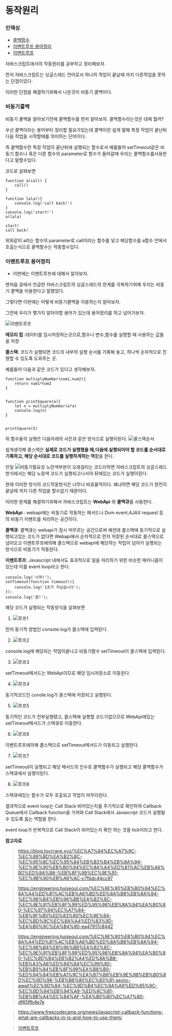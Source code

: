 # 동작원리

### 인덱싱

- [콜백함수](#비동기콜백)
- [이벤트루프 용어정리](#용어정리)
- [이벤트루프](#이벤트루프-용어정리)

자바스크립트에서의 작동원리를 공부하고 정리해보자.

먼저 자바스크립트는 싱글스레드 언어로서 하나의 작업이 끝날때 까지 다른작업을 못하는 단점이있다.

이러한 단점을 해결하기위해서 나온것이 비동기 콜백이다.

### 비동기콜백

비동기 콜백을 알아보기전에 콜백함수를 먼저 알아보자.
콜백함수라는것은 대체 뭘까?

우선 콜백이라는 용어부터 정리할 필요가있는데 콜백이란 쉽게 말해 특정 작업이 끝난뒤 다음 작업을 시작할때를 의미하는 단어이다.

즉 콜백함수란 특정 작업이 끝난뒤에 실행되는 함수로서 예를들어 setTimeout같은 비동기 함수나 혹은 다른 함수의 parameter로 함수가 들어갈때 우리는 콜백함수를사용한다고 말할수있다.

코드로 살펴보면

```
function a(call) {
    call()
}

function lala(){
    console.log('call back!')
}
console.log('start!')
a(lala)

start!
call back!
```

위와같이 a라는 함수의 parameter로 call이라는 함수를 넣고 해당함수를 a함수 안에서 호출는식으로 콜백함수는 작동할수있다.

### 이벤트루프 용어정리

- 이번에는 이벤트루프에 대해서 알아보자.

맨처음 글에서 언급한 자바스크립트의 싱글스레드의 한계를 극복하기위해 우리는 비동기 콜백을 이용한다고 말했었다.

그렇다면 이번에는 어떻게 비동기콜백을 이용하는지 알아보자.

그전에 우리가 몇가지 알아야할 용어가 있는데 용어정리를 하고 넘어가보자.

![이벤트루프](https://miro.medium.com/max/1400/1*FA9NGxNB6-v1oI2qGEtlRQ.png)

**메모리 힙** :데이터를 임시저장하는곳으로,함수나 변수,함수를 실행할 때 사용하는 값들을 저장

**콜스택**: 코드가 실행되면 코드의 내부의 실행 순서를 기록해 놓고, 하나씩 순차적으로 진행할 수 있도록 도와주는 곳.

예를들어 다음과 같은 코드가 있다고 생각해보자.

```
function multiplyNumber(num1,num2){
    return num1*num2
}


function printSquare(a){
    let n = multiplyNumber(a*a)
    console.log(n)
}


printSquare(5)
```

위 함수들의 실행은 다음아래의 사진과 같은 방식으로 실행이된다.
![콜스택순서](https://miro.medium.com/max/1400/1*zq_O7QKlL9ZYbvJRB-aEVw.png)

쉽게생각해 콜스택은 **실제로 코드가 실행했을 때,다음에 실행되어야 할 코드를 순서대로 기록하고, 해당 순서대로 코드를 실행하게하는 역**활을 한다.

만일
![비동기필요성](https://miro.medium.com/max/1400/1*a_ySUHa6i12aj1RzvNVFyg.png)
노란색부분이 오래걸리는 코드라하면 자바스크립트의 싱글스레드 방식에서는 해당 노랑색 코드가 실행되고나서야 뒤에있는 코드가 실행이된다.

현재 이러한 방식의 코드작동방식은 너무나 비효율적이다.
왜냐하면 해당 코드가 완전히 끝날때 까지 다른 작업을 할수없기 때문이다.

이러한 문제를 해결하기위해서 자바스크립트는 **WebApi** 와 **콜백큐**를 사용한다.

**WebApi** : webapi에는 비동기로 작동하는 메서드나 Dom event,AJAX request
등의 비동기 이벤트를 처리하는 공간이다.

**콜백큐**: 콜백큐는 webapi가 잠시 머무르는 공간으로써 예컨데 콜스택에 동기적으로 실행되고있는 코드가 없다면 Webapi에서 순차적으로 먼저 저장된 순서대로 콜스택으로 넘어오고 이벤트루프에의해 콜스택으로 webapi에 해당하는 작업이 넘어가 실행되는 방식으로 비동기가 작동된다.

**이벤트루프**: Javascript 내에서도 효과적으로 일을 처리하기 위한 비슷한 매커니즘이 있는데 이를 event loop라고 한다.

```
console.log('시작!');
setTimeout(function timeout(){
	console.log('1초가 지났습니다');
});
console.log('끝!');
```

해당 코드가 실행되는 작동방식을 살펴보면

1. ![루프1](https://miro.medium.com/max/1400/1*mvt8iXt8jGC0lpsEmutV5g.png)

먼저 동기적 방법인 console.log가 콜스택에 입력된다.

2. ![루프2](https://miro.medium.com/max/1400/1*589dr2Geb5F5GUaZHjBjbA.png)

console.log에 해당되는 작업이끝나고 비동기함수 setTimeout이 콜스택에 입력된다.

3. ![루프3](https://miro.medium.com/max/1400/1*RYWPHWO_mkyn2d3uaBeNmQ.png)

setTimeout메서드는 WebApi이므로 해당 임시저장소로 이동된다.

4. ![루프4](https://miro.medium.com/max/1400/1*hDdqanX1qc3UfxhJloD_fQ.png)

동기적코드인 conole.log가 콜스택에 저장되고 실행된다.

5. ![루프5](https://miro.medium.com/max/1400/1*NNnj_wIqcoQRElQ5m8iSSg.png)

동기적인 코드가 전부실행됐고, 콜스택에 실행할 코드가없으므로 WebApi에있는 setTimeout메서드가 스택큐로 이동한다.

6. ![루프6](https://miro.medium.com/max/1400/1*E1dCYkJoTHRoQP-fJ5fFIw.png)

이벤트루프에의해 콜스택으로 setTimeout메서드가 이동되고 실행한다.

7. ![루프7](https://miro.medium.com/max/1400/1*TJ5IqBMZSBJiZPHeEhDJXA.png)

setTimeout이 실행되고 해당 메서드의 인수로 콜백함수가 실행되고 해당 콜백함수가 스택큐에서 실행이된다.

8. ![루프8](https://miro.medium.com/max/1400/1*yii7Ng_qgx_FveUXLKdY5g.png)

스택큐에있는 함수가 모두 호출되고 작업이 마무리된다.

결과적으로 event loop는 Call Stack 비어있는지를 주기적으로 확인하여 Callback Queue에서 Callback function을 가져와 Call Stack에서 Javascript 코드가 실행될 수 있도록 돕는 역할을 한다.

event loop가 반복적으로 Call Stack이 비어있는지 확인 하는 것을 tick이라고 한다.

**참고자료**

> https://blog.toycrane.xyz/%EC%A7%84%EC%A7%9C-%EC%89%BD%EA%B2%8C-%EC%95%8C%EC%95%84%EB%B3%B4%EB%8A%94-%EC%9E%90%EB%B0%94%EC%8A%A4%ED%81%AC%EB%A6%BD%ED%8A%B8-%EB%8F%99%EC%9E%91-%EC%9B%90%EB%A6%AC-c7fbdc44cc97

> https://engineering.huiseoul.com/%EC%9E%90%EB%B0%94%EC%8A%A4%ED%81%AC%EB%A6%BD%ED%8A%B8%EB%8A%94-%EC%96%B4%EB%96%BB%EA%B2%8C-%EC%9E%91%EB%8F%99%ED%95%98%EB%8A%94%EA%B0%80-%EC%97%94%EC%A7%84-%EB%9F%B0%ED%83%80%EC%9E%84-%EC%BD%9C%EC%8A%A4%ED%83%9D-%EA%B0%9C%EA%B4%80-ea47917c8442

> https://engineering.huiseoul.com/%EC%9E%90%EB%B0%94%EC%8A%A4%ED%81%AC%EB%A6%BD%ED%8A%B8%EB%8A%94-%EC%96%B4%EB%96%BB%EA%B2%8C-%EC%9E%91%EB%8F%99%ED%95%98%EB%8A%94%EA%B0%80-%EC%9D%B4%EB%B2%A4%ED%8A%B8-%EB%A3%A8%ED%94%84%EC%99%80-%EB%B9%84%EB%8F%99%EA%B8%B0-%ED%94%84%EB%A1%9C%EA%B7%B8%EB%9E%98%EB%B0%8D%EC%9D%98-%EB%B6%80%EC%83%81-async-await%EC%9D%84-%EC%9D%B4%EC%9A%A9%ED%95%9C-%EC%BD%94%EB%94%A9-%ED%8C%81-%EB%8B%A4%EC%84%AF-%EA%B0%80%EC%A7%80-df65ffb4e7e

> https://www.freecodecamp.org/news/javascript-callback-functions-what-are-callbacks-in-js-and-how-to-use-them/

> [이벤트루프](https://hanamon.kr/javascript-%EB%9F%B0%ED%83%80%EC%9E%84-%EC%9E%91%EB%8F%99-%EB%B0%A9%EC%8B%9D-%EB%B9%84%EB%8F%99%EA%B8%B0%EC%99%80-%EC%9D%B4%EB%B2%A4%ED%8A%B8-%EB%A3%A8%ED%94%84/)
